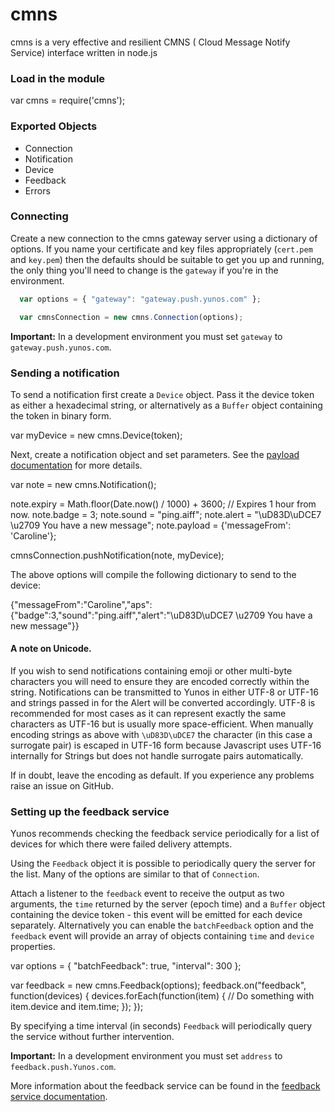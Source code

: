 cmns
====

cmns is a very effective and resilient CMNS ( Cloud Message Notify Service) interface written in node.js


### Load in the module

  var cmns = require('cmns');

### Exported Objects
- Connection
- Notification
- Device
- Feedback
- Errors

### Connecting
Create a new connection to the cmns gateway server using a dictionary of options. If you name your certificate and key files appropriately (`cert.pem` and `key.pem`) then the defaults should be suitable to get you up and running, the only thing you'll need to change is the `gateway` if you're in the environment.

```javascript
  var options = { "gateway": "gateway.push.yunos.com" };

  var cmnsConnection = new cmns.Connection(options);
```
  
**Important:** In a development environment you must set `gateway` to `gateway.push.yunos.com`.

### Sending a notification
To send a notification first create a `Device` object. Pass it the device token as either a hexadecimal string, or alternatively as a `Buffer` object containing the token in binary form.

  var myDevice = new cmns.Device(token);

Next, create a notification object and set parameters. See the [payload documentation][pl] for more details.

  var note = new cmns.Notification();
  
  note.expiry = Math.floor(Date.now() / 1000) + 3600; // Expires 1 hour from now.
  note.badge = 3;
  note.sound = "ping.aiff";
  note.alert = "\uD83D\uDCE7 \u2709 You have a new message";
  note.payload = {'messageFrom': 'Caroline'};
  
  cmnsConnection.pushNotification(note, myDevice);
  


The above options will compile the following dictionary to send to the device:

  {"messageFrom":"Caroline","aps":{"badge":3,"sound":"ping.aiff","alert":"\uD83D\uDCE7 \u2709 You have a new message"}}

#### A note on Unicode.

If you wish to send notifications containing emoji or other multi-byte characters you will need to ensure they are encoded correctly within the string. Notifications can be transmitted to Yunos in either UTF-8 or UTF-16 and strings passed in for the Alert will be converted accordingly. UTF-8 is recommended for most cases as it can represent exactly the same characters as UTF-16 but is usually more space-efficient. When manually encoding strings as above with `\uD83D\uDCE7` the character (in this case a surrogate pair) is escaped in UTF-16 form because Javascript uses UTF-16 internally for Strings but does not handle surrogate pairs automatically.

If in doubt, leave the encoding as default. If you experience any problems raise an issue on GitHub.

### Setting up the feedback service

Yunos recommends checking the feedback service periodically for a list of devices for which there were failed delivery attempts.

Using the `Feedback` object it is possible to periodically query the server for the list. Many of the options are similar to that of `Connection`.

Attach a listener to the `feedback` event to receive the output as two arguments, the `time` returned by the server (epoch time) and a `Buffer` object containing the device token - this event will be emitted for each device separately. Alternatively you can enable the `batchFeedback` option and the `feedback` event will provide an array of objects containing `time` and `device` properties.

  var options = {
    "batchFeedback": true,
    "interval": 300
  };

  var feedback = new cmns.Feedback(options);
  feedback.on("feedback", function(devices) {
    devices.forEach(function(item) {
      // Do something with item.device and item.time;
    });
  });

By specifying a time interval (in seconds) `Feedback` will periodically query the service without further intervention.

**Important:** In a development environment you must set `address` to `feedback.push.Yunos.com`.

More information about the feedback service can be found in the [feedback service documentation][fs].

[pl]: http://ued.aliyun-inc.com/cloudapp/index.php?title=PushMessage
[fs]: https://developer.apple.com/library/ios/#documentation/NetworkingInternet/Conceptual/RemoteNotificationsPG/CommunicatingWIthAPS/CommunicatingWIthAPS.html#//apple_ref/doc/uid/TP40008194-CH101-SW3 "Communicating With APS"

